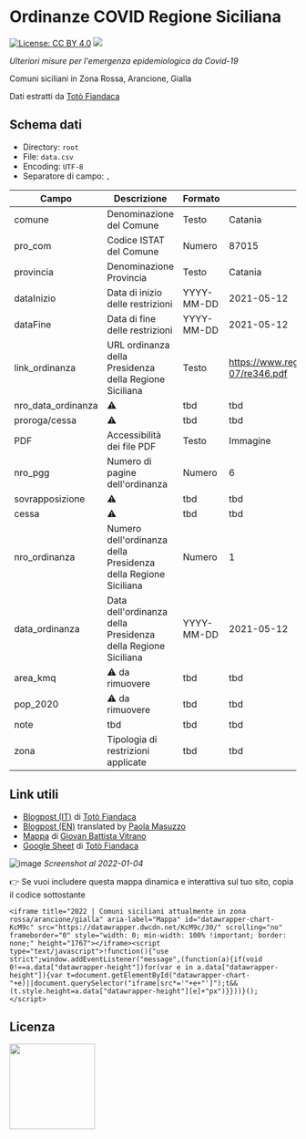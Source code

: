 # Ordinanze COVID Regione Siciliana
[![License: CC BY 4.0](https://img.shields.io/badge/License-CC%20BY%204.0-lightgrey.svg)](https://creativecommons.org/licenses/by/4.0/) <a href="https://www.datibenecomune.it/"><img src="https://img.shields.io/badge/%F0%9F%99%8F-%23datiBeneComune-%23cc3232"/></a> 

_Ulteriori misure per l'emergenza epidemiologica da Covid-19_

Comuni siciliani in Zona Rossa, Arancione, Gialla

Dati estratti da [Totò Fiandaca](https://twitter.com/totofiandaca)

## Schema dati

- Directory: `root`
- File: `data.csv`
- Encoding: `UTF-8`
- Separatore di campo: `,`

Campo | Descrizione | Formato | Esempio
-- | -- | -- | --
comune | Denominazione del Comune | Testo | Catania
pro_com | Codice ISTAT del Comune | Numero | 87015
provincia | Denominazione Provincia | Testo | Catania
dataInizio | Data di inizio delle restrizioni | YYYY-MM-DD | 2021-05-12
dataFine | Data di fine delle restrizioni | YYYY-MM-DD | 2021-05-12
link_ordinanza | URL ordinanza della Presidenza della Regione Siciliana | Testo | https://www.regione.sicilia.it/sites/default/files/2021-07/re346.pdf
nro_data_ordinanza | ⚠️ | tbd | tbd
proroga/cessa | ⚠️ | tbd | tbd
PDF | Accessibilità dei file PDF | Testo | Immagine
nro_pgg | Numero di pagine dell'ordinanza | Numero | 6
sovrapposizione | ⚠️ | tbd | tbd
cessa | ⚠️ | tbd | tbd
nro_ordinanza | Numero dell'ordinanza della Presidenza della Regione Siciliana | Numero | 1
data_ordinanza | Data dell'ordinanza della Presidenza della Regione Siciliana | YYYY-MM-DD | 2021-05-12
area_kmq | ⚠️ da rimuovere | tbd | tbd
pop_2020 | ⚠️ da rimuovere | tbd | tbd
note | tbd | tbd | tbd
zona | Tipologia di restrizioni applicate | tbd | tbd

## Link utili
- [Blogpost (IT)](https://opendatasicilia.it/2021/04/10/covid-19-e-i-comuni-siciliani-in-zona-rossa-anno-2021/) di [Totò Fiandaca](https://twitter.com/totofiandaca)
- [Blogpost (EN)](https://opendatasicilia.it/2021/04/22/red-zones-in-sicily-a-story-of-civic-hacking/) translated by [Paola Masuzzo](https://twitter.com/pcmasuzzo)
- [Mappa](https://bl.ocks.org/gbvitrano/raw/664ac98fd51590d48290b70709a4ea48/) di [Giovan Battista Vitrano](https://twitter.com/gbvitrano)
- [Google Sheet](https://docs.google.com/spreadsheets/d/14f2AUf3k3jP60sPkUhzqhSIFlTEuUFCfac9b-1_29jc/edit#gid=1669181736) di [Totò Fiandaca](https://twitter.com/totofiandaca)

![image](https://user-images.githubusercontent.com/77018886/148086816-0eadbf00-0aa6-4618-bc58-4534ca5b11e0.png)
_Screenshot al 2022-01-04_

👉 Se vuoi includere questa mappa dinamica e interattiva sul tuo sito, copia il codice sottostante

```
<iframe title="2022 | Comuni siciliani attualmente in zona rossa/arancione/gialla" aria-label="Mappa" id="datawrapper-chart-KcM9c" src="https://datawrapper.dwcdn.net/KcM9c/30/" scrolling="no" frameborder="0" style="width: 0; min-width: 100% !important; border: none;" height="1767"></iframe><script type="text/javascript">!function(){"use strict";window.addEventListener("message",(function(a){if(void 0!==a.data["datawrapper-height"])for(var e in a.data["datawrapper-height"]){var t=document.getElementById("datawrapper-chart-"+e)||document.querySelector("iframe[src*='"+e+"']");t&&(t.style.height=a.data["datawrapper-height"][e]+"px")}}))}(); </script>
```

## Licenza
<a href="https://creativecommons.org/licenses/by/4.0/"><img src="https://upload.wikimedia.org/wikipedia/commons/thumb/1/16/CC-BY_icon.svg/640px-CC-BY_icon.svg.png" width="150"/></a>
